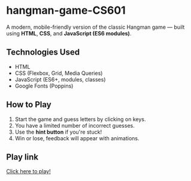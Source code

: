 # hangman-game-CS601
A modern, mobile-friendly version of the classic Hangman game — built using **HTML**, **CSS**, and **JavaScript (ES6 modules)**.

##  Technologies Used

- HTML
- CSS (Flexbox, Grid, Media Queries)
- JavaScript (ES6+, modules, classes)
- Google Fonts (Poppins)

## How to Play

1. Start the game and guess letters by clicking on keys.
2. You have a limited number of incorrect guesses.
3. Use the **hint button** if you're stuck!
4. Win or lose, feedback will appear with animations.

## Play link

[Click here to play!]((https://issama123.github.io/hangman-game-CS601/))  

